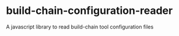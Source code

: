 # build-chain-configuration-reader
A javascript library to read build-chain tool configuration files
